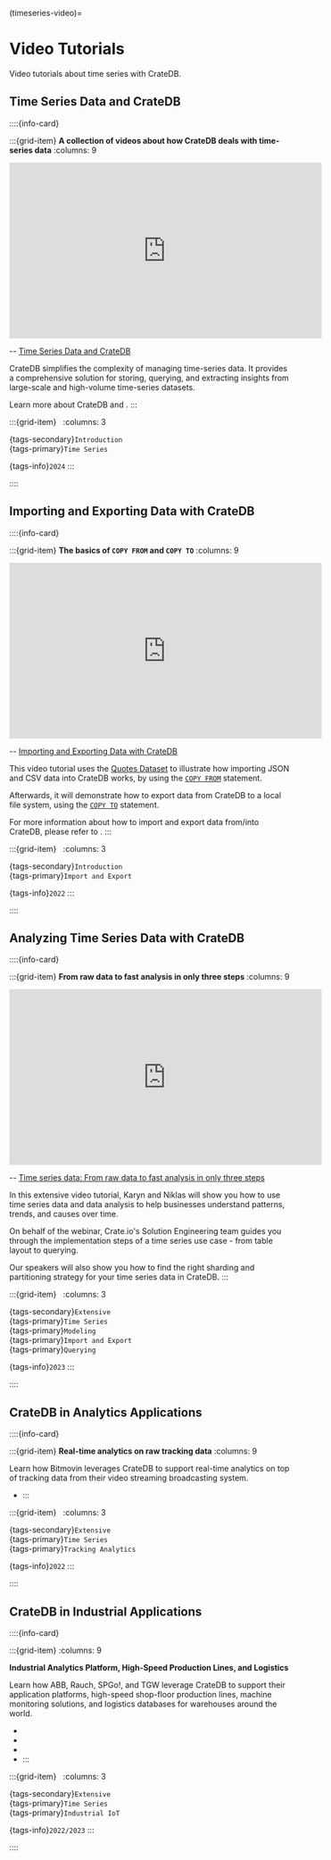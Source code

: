 (timeseries-video)=
# Video Tutorials

Video tutorials about time series with CrateDB.


## Time Series Data and CrateDB

::::{info-card}

:::{grid-item} **A collection of videos about how CrateDB deals with time-series data**
:columns: 9

<iframe width="560" height="315" src="https://www.youtube-nocookie.com/embed/videoseries?si=C5ayK8bqkhRYovjc&amp;list=PLDZqzXOGoWUKTZwR7zOY8s1sTvZOAa7cy" title="YouTube video player" frameborder="0" allow="accelerometer; autoplay; clipboard-write; encrypted-media; gyroscope; picture-in-picture; web-share" allowfullscreen></iframe>

-- [Time Series Data and CrateDB]

CrateDB simplifies the complexity of managing time-series data.
It provides a comprehensive solution for storing, querying, and extracting
insights from large-scale and high-volume time-series datasets.

Learn more about CrateDB and [](#timeseries).
:::

:::{grid-item} &nbsp;
:columns: 3

{tags-secondary}`Introduction` \
{tags-primary}`Time Series`

{tags-info}`2024`
:::

::::


## Importing and Exporting Data with CrateDB

::::{info-card}

:::{grid-item} **The basics of `COPY FROM` and `COPY TO`**
:columns: 9

<iframe width="560" height="315" src="https://www.youtube-nocookie.com/embed/xDypaX37XZQ?si=J0w5yG56Ld4fIXfm" title="YouTube video player" frameborder="0" allow="accelerometer; autoplay; clipboard-write; encrypted-media; gyroscope; picture-in-picture; web-share" allowfullscreen></iframe>

-- [Importing and Exporting Data with CrateDB]

This video tutorial uses the [Quotes Dataset] to illustrate how importing JSON
and CSV data into CrateDB works, by using the [`COPY FROM`] statement.

Afterwards, it will demonstrate how to export data from CrateDB to a local file
system, using the [`COPY TO`] statement.

For more information about how to import and export
data from/into CrateDB, please refer to [](#import-export).
:::

:::{grid-item} &nbsp;
:columns: 3

{tags-secondary}`Introduction` \
{tags-primary}`Import and Export`

{tags-info}`2022`
:::

::::



## Analyzing Time Series Data with CrateDB

::::{info-card}

:::{grid-item} **From raw data to fast analysis in only three steps**
:columns: 9

<iframe width="560" height="315" src="https://www.youtube-nocookie.com/embed/7biXPnG7dY4?si=J0w5yG56Ld4fIXfm" title="YouTube video player" frameborder="0" allow="accelerometer; autoplay; clipboard-write; encrypted-media; gyroscope; picture-in-picture; web-share" allowfullscreen></iframe>

-- [Time series data: From raw data to fast analysis in only three steps]

In this extensive video tutorial, Karyn and Niklas will show you how to use 
time series data and data analysis to help businesses understand patterns,
trends, and causes over time.

On behalf of the webinar, Crate&#46;io's Solution Engineering team guides you
through the implementation steps of a time series use case - from table layout
to querying.  

Our speakers will also show you how to find the right sharding and partitioning
strategy for your time series data in CrateDB.
:::

:::{grid-item} &nbsp;
:columns: 3

{tags-secondary}`Extensive` \
{tags-primary}`Time Series` \
{tags-primary}`Modeling` \
{tags-primary}`Import and Export` \
{tags-primary}`Querying`

{tags-info}`2023`
:::

::::


## CrateDB in Analytics Applications

::::{info-card}

:::{grid-item} **Real-time analytics on raw tracking data**
:columns: 9

Learn how Bitmovin leverages CrateDB to support real-time analytics on
top of tracking data from their video streaming broadcasting system.

- [](#bitmovin)
:::

:::{grid-item} &nbsp;
:columns: 3

{tags-secondary}`Extensive` \
{tags-primary}`Time Series` \
{tags-primary}`Tracking Analytics`

{tags-info}`2022`
:::

::::


## CrateDB in Industrial Applications

::::{info-card}

:::{grid-item}
:columns: 9

**Industrial Analytics Platform, High-Speed Production Lines, and Logistics**

Learn how ABB, Rauch, SPGo!, and TGW leverage CrateDB to support their
application platforms, high-speed shop-floor production lines, machine
monitoring solutions, and logistics databases for warehouses around the
world.

- [](#abb)
- [](#rauch)
- [](#spgo)
- [](#tgw)
:::

:::{grid-item} &nbsp;
:columns: 3

{tags-secondary}`Extensive` \
{tags-primary}`Time Series` \
{tags-primary}`Industrial IoT`

{tags-info}`2022/2023`
:::

::::



[`COPY FROM`]: inv:crate-reference#sql-copy-from
[`COPY TO`]: inv:crate-reference#sql-copy-to
[Importing and Exporting Data with CrateDB]: https://youtu.be/xDypaX37XZQ?feature=shared
[Quotes Dataset]: https://www.kaggle.com/datasets/manann/quotes-500k
[Time series data: From raw data to fast analysis in only three steps]: https://youtu.be/7biXPnG7dY4?feature=shared
[Time Series Data and CrateDB]: https://www.youtube.com/playlist?list=PLDZqzXOGoWUKTZwR7zOY8s1sTvZOAa7cy

